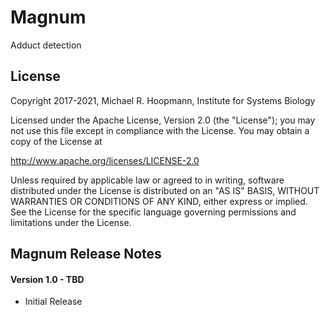 # Magnum

Adduct detection 

## License

Copyright 2017-2021, Michael R. Hoopmann, Institute for Systems Biology

Licensed under the Apache License, Version 2.0 (the "License");
you may not use this file except in compliance with the License.
You may obtain a copy of the License at

  http://www.apache.org/licenses/LICENSE-2.0
  
Unless required by applicable law or agreed to in writing, software
distributed under the License is distributed on an "AS IS" BASIS,
WITHOUT WARRANTIES OR CONDITIONS OF ANY KIND, either express or implied.
See the License for the specific language governing permissions and
limitations under the License.

## Magnum Release Notes

#### Version 1.0 - TBD

* Initial Release

